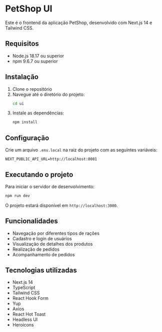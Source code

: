 # PetShop UI

Este é o frontend da aplicação PetShop, desenvolvido com Next.js 14 e Tailwind CSS.

## Requisitos

- Node.js 18.17 ou superior
- npm 9.6.7 ou superior

## Instalação

1. Clone o repositório
2. Navegue até o diretório do projeto:
   ```bash
   cd ui
   ```
3. Instale as dependências:
   ```bash
   npm install
   ```

## Configuração

Crie um arquivo `.env.local` na raiz do projeto com as seguintes variáveis:

```env
NEXT_PUBLIC_API_URL=http://localhost:8081
```

## Executando o projeto

Para iniciar o servidor de desenvolvimento:

```bash
npm run dev
```

O projeto estará disponível em `http://localhost:3000`.

## Funcionalidades

- Navegação por diferentes tipos de rações
- Cadastro e login de usuários
- Visualização de detalhes dos produtos
- Realização de pedidos
- Acompanhamento de pedidos

## Tecnologias utilizadas

- Next.js 14
- TypeScript
- Tailwind CSS
- React Hook Form
- Yup
- Axios
- React Hot Toast
- Headless UI
- Heroicons
